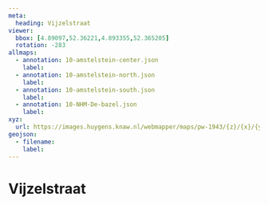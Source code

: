 ```yaml
---
meta:
  heading: Vijzelstraat
viewer:
  bbox: [4.89097,52.36221,4.893355,52.365205]
  rotation: -283
allmaps:
  - annotation: 10-amstelstein-center.json 
    label:
  - annotation: 10-amstelstein-north.json 
    label:    
  - annotation: 10-amstelstein-south.json 
    label: 
  - annotation: 10-NHM-De-bazel.json 
    label: 
xyz: 
  url: https://images.huygens.knaw.nl/webmapper/maps/pw-1943/{z}/{x}/{y}.png
geojson: 
  - filename: 
    label: 
---
```

# Vijzelstraat

